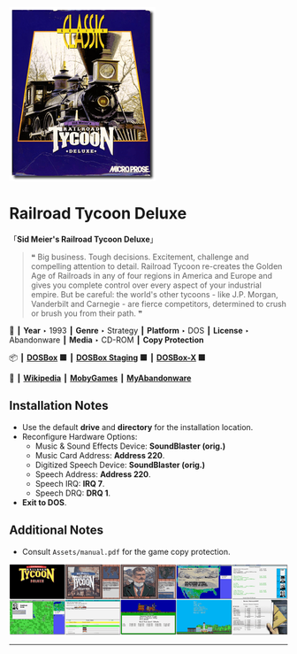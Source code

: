 ![](Thumbnail.png "application-thumbnail")

# Railroad Tycoon Deluxe

「**Sid Meier's Railroad Tycoon Deluxe**」

> ❝ Big business. Tough decisions. Excitement, challenge and compelling attention to detail. Railroad Tycoon re-creates the Golden Age of Railroads in any of four regions in America and Europe and gives you complete control over every aspect of your industrial empire. But be careful: the world's other tycoons - like J.P. Morgan, Vanderbilt and Carnegie - are fierce competitors, determined to crush or brush you from their path. ❞
>

📌 ┃ **Year** ‣ 1993 ┃ **Genre** ‣ Strategy ┃ **Platform** ‣ DOS ┃ **License** ‣ Abandonware ┃ **Media** ‣ CD-ROM ┃ **Copy Protection** 

📦 ┃ **[DOSBox](https://www.dosbox.com/) 🟩** ┃ **[DOSBox Staging](https://dosbox-staging.github.io/) 🟩** ┃ **[DOSBox-X](https://dosbox-x.com/) 🟩** 

📎 ┃ **[Wikipedia](https://en.wikipedia.org/wiki/Railroad_Tycoon_Deluxe)** ┃ **[MobyGames](https://www.mobygames.com/game/4037/sid-meiers-railroad-tycoon-deluxe/)** ┃ **[MyAbandonware](https://www.myabandonware.com/game/sid-meier-s-railroad-tycoon-deluxe-22z)** 

## Installation Notes
- Use the default **drive** and **directory** for the installation location.
- Reconfigure Hardware Options:
  - Music & Sound Effects Device: **SoundBlaster (orig.)**
  - Music Card Address: **Address 220**.
  - Digitized Speech Device: **SoundBlaster (orig.)**
  - Speech Address: **Address 220**.
  - Speech IRQ: **IRQ 7**.
  - Speech DRQ: **DRQ 1**.
- **Exit to DOS**.

## Additional Notes
- Consult `Assets/manual.pdf` for the game copy protection.

![](Montage.png "Railroad Tycoon Deluxe")

---

